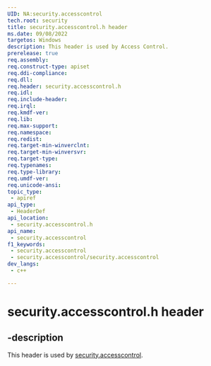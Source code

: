 ```yaml
---
UID: NA:security.accesscontrol
tech.root: security
title: security.accesscontrol.h header
ms.date: 09/08/2022
targetos: Windows
description: This header is used by Access Control.
prerelease: true
req.assembly: 
req.construct-type: apiset
req.ddi-compliance: 
req.dll: 
req.header: security.accesscontrol.h
req.idl: 
req.include-header: 
req.irql: 
req.kmdf-ver: 
req.lib: 
req.max-support: 
req.namespace: 
req.redist: 
req.target-min-winverclnt:
req.target-min-winversvr: 
req.target-type: 
req.typenames: 
req.type-library: 
req.umdf-ver: 
req.unicode-ansi: 
topic_type:
 - apiref
api_type:
 - HeaderDef
api_location:
 - security.accesscontrol.h
api_name:
 - security.accesscontrol
f1_keywords:
 - security.accesscontrol
 - security.accesscontrol/security.accesscontrol
dev_langs:
 - c++

---
```


# security.accesscontrol.h header

## -description

This header is used by [security.accesscontrol](../_security).
